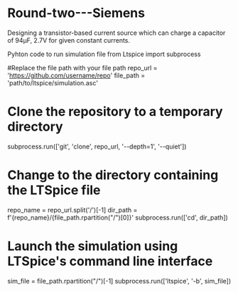 # Round-two---Siemens
Designing a transistor-based current source which can charge a capacitor of 94µF, 2.7V for given constant currents.

Pyhton code to run simulation file from Ltspice
  import subprocess

#Replace the file path with your file path
repo_url = 'https://github.com/username/repo'
file_path = 'path/to/ltspice/simulation.asc'

# Clone the repository to a temporary directory
subprocess.run(['git', 'clone', repo_url, '--depth=1', '--quiet'])

# Change to the directory containing the LTSpice file
repo_name = repo_url.split('/')[-1]
dir_path = f'{repo_name}/{file_path.rpartition("/")[0]}'
subprocess.run(['cd', dir_path])

# Launch the simulation using LTSpice's command line interface
sim_file = file_path.rpartition("/")[-1]
subprocess.run(['ltspice', '-b', sim_file])
